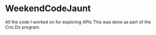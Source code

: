 # WeekendCodeJaunt
All the code I worked on for exploring APIs
This was done as part of the Crio.Do program.
